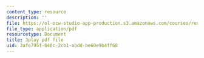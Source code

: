 ```yaml
---
content_type: resource
description: ''
file: https://ol-ocw-studio-app-production.s3.amazonaws.com/courses/res-6-012-introduction-to-probability-spring-2018/3afe795f040c2cb1abddbe60e9b4ff68_qOQxeYGOIag.pdf
file_type: application/pdf
resourcetype: Document
title: 3play pdf file
uid: 3afe795f-040c-2cb1-abdd-be60e9b4ff68
---
```

